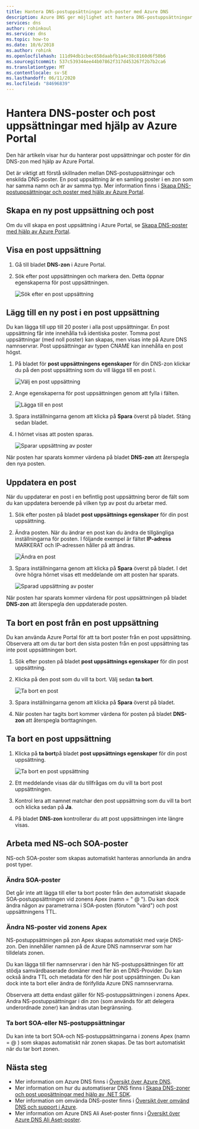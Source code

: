 ```yaml
---
title: Hantera DNS-postuppsättningar och-poster med Azure DNS
description: Azure DNS ger möjlighet att hantera DNS-postuppsättningar och-poster när du är värd för din domän.
services: dns
author: rohinkoul
ms.service: dns
ms.topic: how-to
ms.date: 10/6/2018
ms.author: rohink
ms.openlocfilehash: 111d94db1cbec658daabfb1a4c38c8160d6f50b6
ms.sourcegitcommit: 537c539344ee44b07862f317d453267f2b7b2ca6
ms.translationtype: MT
ms.contentlocale: sv-SE
ms.lasthandoff: 06/11/2020
ms.locfileid: "84696839"
---
```

# <a name="manage-dns-records-and-record-sets-by-using-the-azure-portal"></a>Hantera DNS-poster och post uppsättningar med hjälp av Azure Portal

Den här artikeln visar hur du hanterar post uppsättningar och poster för din DNS-zon med hjälp av Azure Portal.

Det är viktigt att förstå skillnaden mellan DNS-postuppsättningar och enskilda DNS-poster. En post uppsättning är en samling poster i en zon som har samma namn och är av samma typ. Mer information finns i [Skapa DNS-postuppsättningar och poster med hjälp av Azure Portal](dns-getstarted-create-recordset-portal.md).

## <a name="create-a-new-record-set-and-record"></a>Skapa en ny post uppsättning och post

Om du vill skapa en post uppsättning i Azure Portal, se [Skapa DNS-poster med hjälp av Azure Portal](dns-getstarted-create-recordset-portal.md).

## <a name="view-a-record-set"></a>Visa en post uppsättning

1. Gå till bladet **DNS-zon** i Azure Portal.
2. Sök efter post uppsättningen och markera den. Detta öppnar egenskaperna för post uppsättningen.

    ![Sök efter en post uppsättning](./media/dns-operations-recordsets-portal/searchset500.png)

## <a name="add-a-new-record-to-a-record-set"></a>Lägg till en ny post i en post uppsättning

Du kan lägga till upp till 20 poster i alla post uppsättningar. En post uppsättning får inte innehålla två identiska poster. Tomma post uppsättningar (med noll poster) kan skapas, men visas inte på Azure DNS namnservrar. Post uppsättningar av typen CNAME kan innehålla en post högst.

1. På bladet för **post uppsättningens egenskaper** för din DNS-zon klickar du på den post uppsättning som du vill lägga till en post i.

    ![Välj en post uppsättning](./media/dns-operations-recordsets-portal/selectset500.png)

2. Ange egenskaperna för post uppsättningen genom att fylla i fälten.

    ![Lägga till en post](./media/dns-operations-recordsets-portal/addrecord500.png)

3. Spara inställningarna genom att klicka på **Spara** överst på bladet. Stäng sedan bladet.
4. I hörnet visas att posten sparas.

    ![Sparar uppsättning av poster](./media/dns-operations-recordsets-portal/saving150.png)

När posten har sparats kommer värdena på bladet **DNS-zon** att återspegla den nya posten.

## <a name="update-a-record"></a>Uppdatera en post

När du uppdaterar en post i en befintlig post uppsättning beror de fält som du kan uppdatera beroende på vilken typ av post du arbetar med.

1. Sök efter posten på bladet **post uppsättnings egenskaper** för din post uppsättning.
2. Ändra posten. När du ändrar en post kan du ändra de tillgängliga inställningarna för posten. I följande exempel är fältet **IP-adress** MARKERAT och IP-adressen håller på att ändras.

    ![Ändra en post](./media/dns-operations-recordsets-portal/modifyrecord500.png)

3. Spara inställningarna genom att klicka på **Spara** överst på bladet. I det övre högra hörnet visas ett meddelande om att posten har sparats.

    ![Sparad uppsättning av poster](./media/dns-operations-recordsets-portal/saved150.png)

När posten har sparats kommer värdena för post uppsättningen på bladet **DNS-zon** att återspegla den uppdaterade posten.

## <a name="remove-a-record-from-a-record-set"></a>Ta bort en post från en post uppsättning

Du kan använda Azure Portal för att ta bort poster från en post uppsättning. Observera att om du tar bort den sista posten från en post uppsättning tas inte post uppsättningen bort.

1. Sök efter posten på bladet **post uppsättnings egenskaper** för din post uppsättning.
2. Klicka på den post som du vill ta bort. Välj sedan **ta bort**.

    ![Ta bort en post](./media/dns-operations-recordsets-portal/removerecord500.png)

3. Spara inställningarna genom att klicka på **Spara** överst på bladet.
4. När posten har tagits bort kommer värdena för posten på bladet **DNS-zon** att återspegla borttagningen.

## <a name="delete-a-record-set"></a><a name="delete"></a>Ta bort en post uppsättning

1. Klicka på **ta bort**på bladet **post uppsättnings egenskaper** för din post uppsättning.

    ![Ta bort en post uppsättning](./media/dns-operations-recordsets-portal/deleterecordset500.PNG)

2. Ett meddelande visas där du tillfrågas om du vill ta bort post uppsättningen.
3. Kontrol lera att namnet matchar den post uppsättning som du vill ta bort och klicka sedan på **Ja**.
4. På bladet **DNS-zon** kontrollerar du att post uppsättningen inte längre visas.

## <a name="work-with-ns-and-soa-records"></a>Arbeta med NS-och SOA-poster

NS-och SOA-poster som skapas automatiskt hanteras annorlunda än andra post typer.

### <a name="modify-soa-records"></a>Ändra SOA-poster

Det går inte att lägga till eller ta bort poster från den automatiskt skapade SOA-postuppsättningen vid zonens Apex (namn = " \@ "). Du kan dock ändra någon av parametrarna i SOA-posten (förutom "värd") och post uppsättningens TTL.

### <a name="modify-ns-records-at-the-zone-apex"></a>Ändra NS-poster vid zonens Apex

NS-postuppsättningen på zon Apex skapas automatiskt med varje DNS-zon. Den innehåller namnen på de Azure DNS namnservrar som har tilldelats zonen.

Du kan lägga till fler namnservrar i den här NS-postuppsättningen för att stödja samvärdbaserade domäner med fler än en DNS-Provider. Du kan också ändra TTL och metadata för den här post uppsättningen. Du kan dock inte ta bort eller ändra de förifyllda Azure DNS namnservrarna.

Observera att detta endast gäller för NS-postuppsättningen i zonens Apex. Andra NS-postuppsättningar i din zon (som används för att delegera underordnade zoner) kan ändras utan begränsning.

### <a name="delete-soa-or-ns-record-sets"></a>Ta bort SOA-eller NS-postuppsättningar

Du kan inte ta bort SOA-och NS-postuppsättningarna i zonens Apex (namn = \@ ) som skapas automatiskt när zonen skapas. De tas bort automatiskt när du tar bort zonen.

## <a name="next-steps"></a>Nästa steg

* Mer information om Azure DNS finns i [Översikt över Azure DNS](dns-overview.md).
* Mer information om hur du automatiserar DNS finns i [Skapa DNS-zoner och post uppsättningar med hjälp av .NET SDK](dns-sdk.md).
* Mer information om omvända DNS-poster finns i [Översikt över omvänd DNS och support i Azure](dns-reverse-dns-overview.md).
* Mer information om Azure DNS Ali Aset-poster finns i [Översikt över Azure DNS Ali Aset-poster](dns-alias.md).
